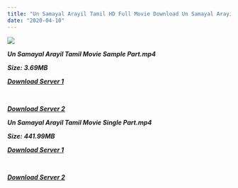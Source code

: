 ```yaml
---
title: "Un Samayal Arayil Tamil HD Full Movie Download Un Samayal Arayil Tamil HD Movie Download"
date: "2020-04-10"
---
```


![](https://images.moviebuff.com/a3f666b8-864d-4c8f-8c18-63386a5f19a3?w=1000)

**_Un Samayal Arayil Tamil Movie Sample Part.mp4_**

**_Size:_**  **_3.69MB_**

**_[Download Server 1](http://s23.uptofiles.net//files/Tamil{2fcca7f3eb37873f37db349ec051a8a2ca8665ef95d92bbb099fe2eda7827782}20HD{2fcca7f3eb37873f37db349ec051a8a2ca8665ef95d92bbb099fe2eda7827782}20Mobile{2fcca7f3eb37873f37db349ec051a8a2ca8665ef95d92bbb099fe2eda7827782}20Movies/Un{2fcca7f3eb37873f37db349ec051a8a2ca8665ef95d92bbb099fe2eda7827782}20Samayal{2fcca7f3eb37873f37db349ec051a8a2ca8665ef95d92bbb099fe2eda7827782}20Arayil{2fcca7f3eb37873f37db349ec051a8a2ca8665ef95d92bbb099fe2eda7827782}20(2014)/Un{2fcca7f3eb37873f37db349ec051a8a2ca8665ef95d92bbb099fe2eda7827782}20Samayal{2fcca7f3eb37873f37db349ec051a8a2ca8665ef95d92bbb099fe2eda7827782}20Arayil{2fcca7f3eb37873f37db349ec051a8a2ca8665ef95d92bbb099fe2eda7827782}20(Original)/Un{2fcca7f3eb37873f37db349ec051a8a2ca8665ef95d92bbb099fe2eda7827782}20Samayal{2fcca7f3eb37873f37db349ec051a8a2ca8665ef95d92bbb099fe2eda7827782}20Arayil{2fcca7f3eb37873f37db349ec051a8a2ca8665ef95d92bbb099fe2eda7827782}20(640x360)/Un{2fcca7f3eb37873f37db349ec051a8a2ca8665ef95d92bbb099fe2eda7827782}20Samayal{2fcca7f3eb37873f37db349ec051a8a2ca8665ef95d92bbb099fe2eda7827782}20Arayil{2fcca7f3eb37873f37db349ec051a8a2ca8665ef95d92bbb099fe2eda7827782}20HD{2fcca7f3eb37873f37db349ec051a8a2ca8665ef95d92bbb099fe2eda7827782}20Sample.mp4)_**

**_[  
](http://s23.uptofiles.net//files/Tamil{2fcca7f3eb37873f37db349ec051a8a2ca8665ef95d92bbb099fe2eda7827782}20HD{2fcca7f3eb37873f37db349ec051a8a2ca8665ef95d92bbb099fe2eda7827782}20Mobile{2fcca7f3eb37873f37db349ec051a8a2ca8665ef95d92bbb099fe2eda7827782}20Movies/Un{2fcca7f3eb37873f37db349ec051a8a2ca8665ef95d92bbb099fe2eda7827782}20Samayal{2fcca7f3eb37873f37db349ec051a8a2ca8665ef95d92bbb099fe2eda7827782}20Arayil{2fcca7f3eb37873f37db349ec051a8a2ca8665ef95d92bbb099fe2eda7827782}20(2014)/Un{2fcca7f3eb37873f37db349ec051a8a2ca8665ef95d92bbb099fe2eda7827782}20Samayal{2fcca7f3eb37873f37db349ec051a8a2ca8665ef95d92bbb099fe2eda7827782}20Arayil{2fcca7f3eb37873f37db349ec051a8a2ca8665ef95d92bbb099fe2eda7827782}20(Original)/Un{2fcca7f3eb37873f37db349ec051a8a2ca8665ef95d92bbb099fe2eda7827782}20Samayal{2fcca7f3eb37873f37db349ec051a8a2ca8665ef95d92bbb099fe2eda7827782}20Arayil{2fcca7f3eb37873f37db349ec051a8a2ca8665ef95d92bbb099fe2eda7827782}20(640x360)/Un{2fcca7f3eb37873f37db349ec051a8a2ca8665ef95d92bbb099fe2eda7827782}20Samayal{2fcca7f3eb37873f37db349ec051a8a2ca8665ef95d92bbb099fe2eda7827782}20Arayil{2fcca7f3eb37873f37db349ec051a8a2ca8665ef95d92bbb099fe2eda7827782}20HD{2fcca7f3eb37873f37db349ec051a8a2ca8665ef95d92bbb099fe2eda7827782}20Sample.mp4)_**

**_[Download Server 2](http://s23.uptofiles.net//files/Tamil{2fcca7f3eb37873f37db349ec051a8a2ca8665ef95d92bbb099fe2eda7827782}20HD{2fcca7f3eb37873f37db349ec051a8a2ca8665ef95d92bbb099fe2eda7827782}20Mobile{2fcca7f3eb37873f37db349ec051a8a2ca8665ef95d92bbb099fe2eda7827782}20Movies/Un{2fcca7f3eb37873f37db349ec051a8a2ca8665ef95d92bbb099fe2eda7827782}20Samayal{2fcca7f3eb37873f37db349ec051a8a2ca8665ef95d92bbb099fe2eda7827782}20Arayil{2fcca7f3eb37873f37db349ec051a8a2ca8665ef95d92bbb099fe2eda7827782}20(2014)/Un{2fcca7f3eb37873f37db349ec051a8a2ca8665ef95d92bbb099fe2eda7827782}20Samayal{2fcca7f3eb37873f37db349ec051a8a2ca8665ef95d92bbb099fe2eda7827782}20Arayil{2fcca7f3eb37873f37db349ec051a8a2ca8665ef95d92bbb099fe2eda7827782}20(Original)/Un{2fcca7f3eb37873f37db349ec051a8a2ca8665ef95d92bbb099fe2eda7827782}20Samayal{2fcca7f3eb37873f37db349ec051a8a2ca8665ef95d92bbb099fe2eda7827782}20Arayil{2fcca7f3eb37873f37db349ec051a8a2ca8665ef95d92bbb099fe2eda7827782}20(640x360)/Un{2fcca7f3eb37873f37db349ec051a8a2ca8665ef95d92bbb099fe2eda7827782}20Samayal{2fcca7f3eb37873f37db349ec051a8a2ca8665ef95d92bbb099fe2eda7827782}20Arayil{2fcca7f3eb37873f37db349ec051a8a2ca8665ef95d92bbb099fe2eda7827782}20HD{2fcca7f3eb37873f37db349ec051a8a2ca8665ef95d92bbb099fe2eda7827782}20Sample.mp4)_**

**_Un Samayal Arayil Tamil Movie Single Part.mp4_**

**_Size:_** **_441.99MB_**  

**_[Download Server 1](http://s23.uptofiles.net//files/Tamil{2fcca7f3eb37873f37db349ec051a8a2ca8665ef95d92bbb099fe2eda7827782}20HD{2fcca7f3eb37873f37db349ec051a8a2ca8665ef95d92bbb099fe2eda7827782}20Mobile{2fcca7f3eb37873f37db349ec051a8a2ca8665ef95d92bbb099fe2eda7827782}20Movies/Un{2fcca7f3eb37873f37db349ec051a8a2ca8665ef95d92bbb099fe2eda7827782}20Samayal{2fcca7f3eb37873f37db349ec051a8a2ca8665ef95d92bbb099fe2eda7827782}20Arayil{2fcca7f3eb37873f37db349ec051a8a2ca8665ef95d92bbb099fe2eda7827782}20(2014)/Un{2fcca7f3eb37873f37db349ec051a8a2ca8665ef95d92bbb099fe2eda7827782}20Samayal{2fcca7f3eb37873f37db349ec051a8a2ca8665ef95d92bbb099fe2eda7827782}20Arayil{2fcca7f3eb37873f37db349ec051a8a2ca8665ef95d92bbb099fe2eda7827782}20(Original)/Un{2fcca7f3eb37873f37db349ec051a8a2ca8665ef95d92bbb099fe2eda7827782}20Samayal{2fcca7f3eb37873f37db349ec051a8a2ca8665ef95d92bbb099fe2eda7827782}20Arayil{2fcca7f3eb37873f37db349ec051a8a2ca8665ef95d92bbb099fe2eda7827782}20(640x360)/Un{2fcca7f3eb37873f37db349ec051a8a2ca8665ef95d92bbb099fe2eda7827782}20Samayal{2fcca7f3eb37873f37db349ec051a8a2ca8665ef95d92bbb099fe2eda7827782}20Arayil{2fcca7f3eb37873f37db349ec051a8a2ca8665ef95d92bbb099fe2eda7827782}20HD.mp4)_**

**_[  
](http://s23.uptofiles.net//files/Tamil{2fcca7f3eb37873f37db349ec051a8a2ca8665ef95d92bbb099fe2eda7827782}20HD{2fcca7f3eb37873f37db349ec051a8a2ca8665ef95d92bbb099fe2eda7827782}20Mobile{2fcca7f3eb37873f37db349ec051a8a2ca8665ef95d92bbb099fe2eda7827782}20Movies/Un{2fcca7f3eb37873f37db349ec051a8a2ca8665ef95d92bbb099fe2eda7827782}20Samayal{2fcca7f3eb37873f37db349ec051a8a2ca8665ef95d92bbb099fe2eda7827782}20Arayil{2fcca7f3eb37873f37db349ec051a8a2ca8665ef95d92bbb099fe2eda7827782}20(2014)/Un{2fcca7f3eb37873f37db349ec051a8a2ca8665ef95d92bbb099fe2eda7827782}20Samayal{2fcca7f3eb37873f37db349ec051a8a2ca8665ef95d92bbb099fe2eda7827782}20Arayil{2fcca7f3eb37873f37db349ec051a8a2ca8665ef95d92bbb099fe2eda7827782}20(Original)/Un{2fcca7f3eb37873f37db349ec051a8a2ca8665ef95d92bbb099fe2eda7827782}20Samayal{2fcca7f3eb37873f37db349ec051a8a2ca8665ef95d92bbb099fe2eda7827782}20Arayil{2fcca7f3eb37873f37db349ec051a8a2ca8665ef95d92bbb099fe2eda7827782}20(640x360)/Un{2fcca7f3eb37873f37db349ec051a8a2ca8665ef95d92bbb099fe2eda7827782}20Samayal{2fcca7f3eb37873f37db349ec051a8a2ca8665ef95d92bbb099fe2eda7827782}20Arayil{2fcca7f3eb37873f37db349ec051a8a2ca8665ef95d92bbb099fe2eda7827782}20HD.mp4)_**

**_[Download Server 2](http://s23.uptofiles.net//files/Tamil{2fcca7f3eb37873f37db349ec051a8a2ca8665ef95d92bbb099fe2eda7827782}20HD{2fcca7f3eb37873f37db349ec051a8a2ca8665ef95d92bbb099fe2eda7827782}20Mobile{2fcca7f3eb37873f37db349ec051a8a2ca8665ef95d92bbb099fe2eda7827782}20Movies/Un{2fcca7f3eb37873f37db349ec051a8a2ca8665ef95d92bbb099fe2eda7827782}20Samayal{2fcca7f3eb37873f37db349ec051a8a2ca8665ef95d92bbb099fe2eda7827782}20Arayil{2fcca7f3eb37873f37db349ec051a8a2ca8665ef95d92bbb099fe2eda7827782}20(2014)/Un{2fcca7f3eb37873f37db349ec051a8a2ca8665ef95d92bbb099fe2eda7827782}20Samayal{2fcca7f3eb37873f37db349ec051a8a2ca8665ef95d92bbb099fe2eda7827782}20Arayil{2fcca7f3eb37873f37db349ec051a8a2ca8665ef95d92bbb099fe2eda7827782}20(Original)/Un{2fcca7f3eb37873f37db349ec051a8a2ca8665ef95d92bbb099fe2eda7827782}20Samayal{2fcca7f3eb37873f37db349ec051a8a2ca8665ef95d92bbb099fe2eda7827782}20Arayil{2fcca7f3eb37873f37db349ec051a8a2ca8665ef95d92bbb099fe2eda7827782}20(640x360)/Un{2fcca7f3eb37873f37db349ec051a8a2ca8665ef95d92bbb099fe2eda7827782}20Samayal{2fcca7f3eb37873f37db349ec051a8a2ca8665ef95d92bbb099fe2eda7827782}20Arayil{2fcca7f3eb37873f37db349ec051a8a2ca8665ef95d92bbb099fe2eda7827782}20HD.mp4)_**

